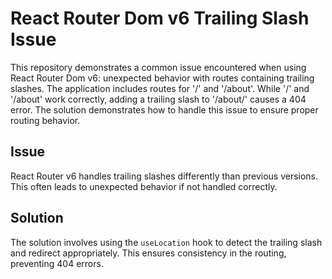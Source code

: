 # React Router Dom v6 Trailing Slash Issue

This repository demonstrates a common issue encountered when using React Router Dom v6: unexpected behavior with routes containing trailing slashes.  The application includes routes for '/' and '/about'.  While '/' and '/about' work correctly, adding a trailing slash to '/about/' causes a 404 error.  The solution demonstrates how to handle this issue to ensure proper routing behavior.

## Issue

React Router v6 handles trailing slashes differently than previous versions.  This often leads to unexpected behavior if not handled correctly.

## Solution

The solution involves using the `useLocation` hook to detect the trailing slash and redirect appropriately. This ensures consistency in the routing, preventing 404 errors.